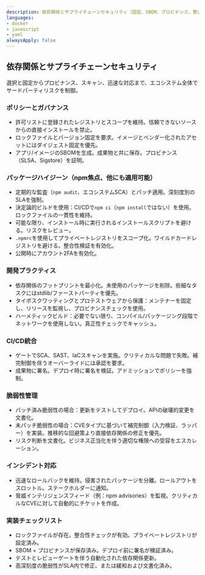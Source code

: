 ```yaml
---
description: 依存関係とサプライチェーンセキュリティ（固定、SBOM、プロビナンス、整合性、プライベートレジストリ）
languages:
- docker
- javascript
- yaml
alwaysApply: false
---
```


## 依存関係とサプライチェーンセキュリティ

選択と固定からプロビナンス、スキャン、迅速な対応まで、エコシステム全体でサードパーティリスクを制御。

### ポリシーとガバナンス
- 許可リストに登録されたレジストリとスコープを維持。信頼できないソースからの直接インストールを禁止。
- ロックファイルとバージョン固定を要求。イメージとベンダー化されたアセットにはダイジェスト固定を優先。
- アプリ/イメージのSBOMを生成。成果物と共に保存。プロビナンス（SLSA、Sigstore）を証明。

### パッケージハイジーン（npm焦点、他にも適用可能）
- 定期的な監査（`npm audit`、エコシステムSCA）とパッチ適用。深刻度別のSLAを強制。
- 決定論的ビルドを使用：CI/CDで`npm ci`（`npm install`ではない）を使用。ロックファイルの一貫性を維持。
- 可能な限り、インストール時に実行されるインストールスクリプトを避ける。リスクをレビュー。
- `.npmrc`を使用してプライベートレジストリをスコープ化。ワイルドカードレジストリを避ける。整合性検証を有効化。
- 公開時にアカウント2FAを有効化。

### 開発プラクティス
- 依存関係のフットプリントを最小化。未使用のパッケージを削除。些細なタスクにはstdlib/ファーストパーティを優先。
- タイポスクワッティングとプロテストウェアから保護：メンテナーを固定し、リリースを監視し、プロビナンスチェックを使用。
- ハーメティックビルド：必要でない限り、コンパイル/パッケージング段階でネットワークを使用しない。真正性チェックでキャッシュ。

### CI/CD統合
- ゲートでSCA、SAST、IaCスキャンを実施。クリティカルな問題で失敗。補完制御を伴うオーバーライドには承認を要求。
- 成果物に署名。デプロイ時に署名を検証。アドミッションでポリシーを強制。

### 脆弱性管理
- パッチ済み脆弱性の場合：更新をテストしてデプロイ。APIの破壊的変更を文書化。
- 未パッチ脆弱性の場合：CVEタイプに基づいて補完制御（入力検証、ラッパー）を実装。推移的な回避策より直接依存関係の修正を優先。
- リスク判断を文書化。ビジネス正当化を伴う適切な権限への受容をエスカレーション。

### インシデント対応
- 迅速なロールバックを維持。侵害されたパッケージを分離。ロールアウトをスロットル。ステークホルダーに通知。
- 脅威インテリジェンスフィード（例：npm advisories）を監視。クリティカルなCVEに対して自動的にチケットを作成。

### 実装チェックリスト
- ロックファイルが存在。整合性チェックが有効。プライベートレジストリが設定済み。
- SBOM + プロビナンスが保存済み。デプロイ前に署名が検証済み。
- テストとレビューゲートを伴う自動化された依存関係更新。
- 高深刻度の脆弱性がSLA内で修正、または緩和および文書化済み。
